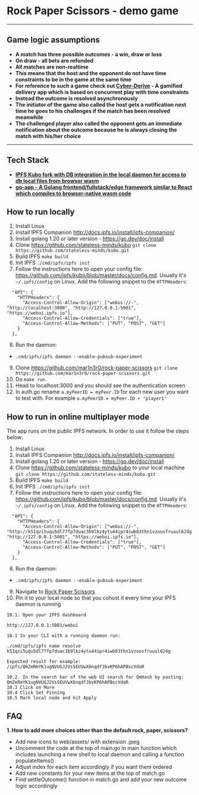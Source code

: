 # Rock Paper Scissors - demo game

---

## Game logic assumptions

- **A match has three possible outcomes - a win, draw or loss**
- **On draw - all bets are refunded**
- **All matches are non-realtime**
- **This means that the host and the opponent do not have time constraints to be in the game at the same time**
- **For reference to such a game check out <a href="https://github.com/stateless-minds/cyber-derive">Cyber-Derive</a> - A gamified delivery app which is based on concurrent play with time constraints**
- **Instead the outcome is resolved asynchronously**
- **The initiator of the game also called the host gets a notification next time he goes to his challenges if the match has been resolved meanwhile**
- **The challenged player also called the opponent gets an immediate notification about the outcome because he is always closing the match with his/her choice**

---

## Tech Stack

- **<a href="https://github.com/stateless-minds/kubo">IPFS Kubo fork with DB integration in the local daemon for access to db local files from browser wasm</a>**
- **<a href="https://go-app.dev/">go-app - A Golang frontend/fullstack/edge framework similar to React which compiles to browser-native wasm code</a>**

## How to run locally

1. Install Linux
2. Install IPFS Companion http://docs.ipfs.io/install/ipfs-companion/
3. Install golang 1.20 or later version - https://go.dev/doc/install
4.  Clone https://github.com/stateless-minds/kubo
`git clone https://github.com/stateless-minds/kubo.git`
5. Build IPFS
`make build`
6. Init IPFS
`./cmd/ipfs/ipfs init`
7.  Follow the instructions here to open your config file: https://github.com/ipfs/kubo/blob/master/docs/config.md. Usually it's `~/.ipfs/config` on Linux. Add the following snippet to the `HTTPHeaders`:
```
  "API": {
    "HTTPHeaders": {
      "Access-Control-Allow-Origin": ["webui://-", "http://localhost:3000", "http://127.0.0.1:5001", "https://webui.ipfs.io"],
      "Access-Control-Allow-Credentials": ["true"],
      "Access-Control-Allow-Methods": ["PUT", "POST", "GET"]
    }
  },
 ```
8. Run the daemon:
+ `.cmd/ipfs/ipfs daemon --enable-pubsub-experiment`

9.  Clone https://github.com/mar1n3r0/rock-paper-scissors
`git clone https://github.com/mar1n3r0/rock-paper-scissors.git`
10.  Do `make run`.
11. Head to localhost:3000 and you should see the authentication screen
12. In auth.go rename `a.myPeerID = myPeer.ID` for each new user you want to test with. For example `a.myPeerID = myPeer.ID + "player1"`

## How to run in online multiplayer mode

The app runs on the public IPFS network. In order to use it follow the steps below:

1. Install Linux
2. Install IPFS Companion http://docs.ipfs.io/install/ipfs-companion/
3. Install golang 1.20 or later version - https://go.dev/doc/install
4.  Clone https://github.com/stateless-minds/kubo to your local machine
`git clone https://github.com/stateless-minds/kubo.git`
5. Build IPFS
`make build`
6. Init IPFS
`./cmd/ipfs/ipfs init`
7.  Follow the instructions here to open your config file: https://github.com/ipfs/kubo/blob/master/docs/config.md. Usually it's `~/.ipfs/config` on Linux. Add the following snippet to the `HTTPHeaders`:
```
  "API": {
    "HTTPHeaders": {
      "Access-Control-Allow-Origin": ["webui://-", "http://k51qzi5uqu5dl77fp7duac3b9lkz4ytu44ipr4iwb83thn1vzoosfruuul624g.ipns.localhost:8080", "http://127.0.0.1:5001", "https://webui.ipfs.io"],
      "Access-Control-Allow-Credentials": ["true"],
      "Access-Control-Allow-Methods": ["PUT", "POST", "GET"]
    }
  },
 ```
8. Run the daemon:
+ `.cmd/ipfs/ipfs daemon --enable-pubsub-experiment`

9.  Navigate to <a href="https://ipfs.io/ipns/k51qzi5uqu5dl77fp7duac3b9lkz4ytu44ipr4iwb83thn1vzoosfruuul624g">Rock Paper Scissors</a>
10.  Pin it to your local node so that you cohost it every time your IPFS daemon is running
```
10.1. Open your IPFS dashboard

http://127.0.0.1:5001/webui

10.1 In your CLI with a running daemon run:

./cmd/ipfs/ipfs name resolve k51qzi5uqu5dl77fp7duac3b9lkz4ytu44ipr4iwb83thn1vzoosfruuul624g

Expected result for example:
/ipfs/QmZeRmYK1ugNVUGJ2VsSEUVwX6nqdfJbvKP6hAPBscVdoR

10.2. In the search bar of the web UI search for QmHash by pasting: QmZeRmYK1ugNVUGJ2VsSEUVwX6nqdfJbvKP6hAPBscVdoR
10.3 Click on More
10.4 Click Set Pinning
10.5 Mark local node and hit Apply
```

## FAQ

**1. How to add more choices other than the default rock, paper, scissors?**
 - Add new icons to web/assets/ with extension .jpeg
 - Uncomment the code at the top of main.go in main function which includes launching a new shell to local daemon and calling a function populateItems()
 - Adjust index for each item accordingly if you want them ordered
 - Add new constants for your new items at the top of match.go
 - Find settleOutcome() function in match.go and add your new outcome logic accordingly